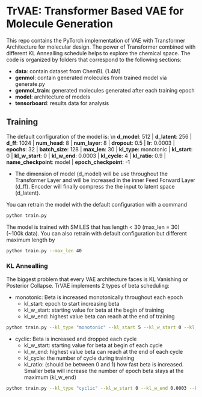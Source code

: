 # TrVAE: Transformer Based VAE for Molecule Generation

This repo contains the PyTorch implementation of VAE with Transformer Architecture for molecular design. The power of Transformer combined with different KL Annealling schedule helps to explore the chemical space. The code is organized by folders that correspond to the following sections: 
- **data**: contain dataset from ChemBL (1.4M)
- **genmol**: contain generated molecules from trained model via generate.py
- **genmol_train**: generated molecules generated after each training epoch
- **model**: architecture of models
- **tensorboard**: results data for analysis


## Training
The default configuration of the model is: \n
**d_model**: 512 | **d_latent**: 256 | **d_ff**: 1024 | **num_head**: 8 | **num_layer**: 8 | **dropout**: 0.5 | **lr**: 0.0003 | **epochs**: 32 | **batch_size**: 128 | **max_len**: 30 | **kl_type**: monotonic | **kl_start**: 0 | **kl_w_start**: 0 | **kl_w_end**: 0.0003 | **kl_cycle**: 4 | **kl_ratio**: 0.9 | **name_checkpoint**: model | **epoch_checkpoint**: -1 

- The dimension of model (d_model) will be use throughout the Transformer Layer and  will be increased in the inner Feed Forward Layer (d_ff). Encoder will finally compress the the input to latent space (d_latent). 

You can retrain the model with the default configuration with a command

```bash
python train.py
```

The model is trained with SMILES that has length < 30 (max_len = 30) (~100k data). You can also retrain with default configuration but different maximum length by
```bash
python train.py --max_len 40 
```

### KL Annealling 
The biggest problem that every VAE architecture faces is KL Vanishing or Posterior Collapse. TrVAE implements 2 types of beta scheduling:
- monotonic: Beta is increased monotonically throughout each epoch 
    - kl_start: epoch to start increasing beta 
    - kl_w_start: starting value for beta at the begin of training 
    - kl_w_end: highest value beta can reach at the end of training

```bash
python train.py --kl_type "monotonic" --kl_start 5 --kl_w_start 0 --kl_w_end 0.003
```

- cyclic: Beta is increased and dropped each cycle 
    - kl_w_start: starting value for beta at begin of each cycle
    - kl_w_end: highest value beta can reach at the end of each cycle 
    - kl_cycle: the number of cycle during training 
    - kl_ratio: (should be between 0 and 1) how fast beta is increased. Smaller beta will increase the number of epoch beta stays at the maximum (kl_w_end)

```bash
python train.py --kl_type "cyclic" --kl_w_start 0 --kl_w_end 0.0003 --kl_cycle 8 --kl_ratio 0.9
```